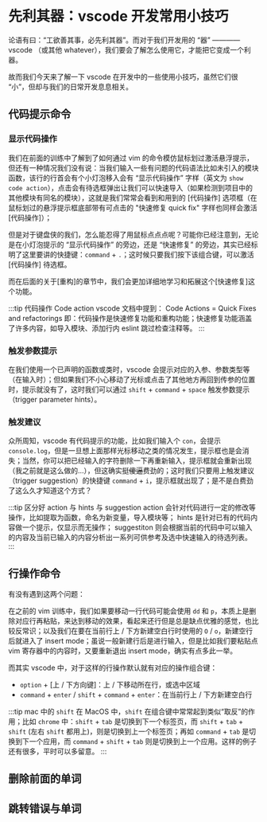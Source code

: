 # 先利其器：vscode 开发常用小技巧

论语有曰：“工欲善其事，必先利其器”。而对于我们开发用的 “器” ———— vscode （或其他 whatever），我们要会了解怎么使用它，才能把它变成一个利器。

故而我们今天来了解一下 vscode 在开发中的一些使用小技巧，虽然它们很 “小”，但却与我们的日常开发息息相关。

## 代码提示命令

### 显示代码操作 

我们在前面的训练中了解到了如何通过 vim 的命令模仿鼠标划过激活悬浮提示，但还有一种情况我们没有说：当我们输入一些有问题的代码语法比如未引入的模块函数，该行的行首会有个小灯泡移入会有 “显示代码操作” 字样（英文为 `show code action`），点击会有待选框弹出让我们可以快速导入（如果检测到项目中的其他模块有同名的模块），这就是我们常常会看到和用到的 [代码操作] 选项框（在鼠标划过的悬浮提示框底部带有可点击的 "快速修复 quick fix" 字样也同样会激活 [代码操作]）；

但是对于键盘侠的我们，怎么能忍得了用鼠标点点点呢？可能你已经注意到，无论是在小灯泡提示的 “显示代码操作” 的旁边，还是 “快速修复” 的旁边，其实已经标明了这里要讲的快捷键：`command` + `.`；这时候只要我们按下该组合键，可以激活 [代码操作] 待选框。

而在后面的关于[重构]的章节中，我们会更加详细地学习和拓展这个[快速修复]这个功能。

:::tip 代码操作 Code action
vscode 文档中提到：
Code Actions = Quick Fixes and refactorings
即：代码操作是快速修复功能和重构功能；快速修复功能涵盖了许多内容，如导入模块、添加行内 eslint 跳过检查注释等。
:::

### 触发参数提示

在我们使用一个已声明的函数或类时，vscode 会提示对应的入参、参数类型等（在输入时）；但如果我们不小心移动了光标或点击了其他地方再回到传参的位置时，提示就没有了，这时我们可以通过 `shift` + `command` + `space` 触发参数提示（trigger parameter hints）。

### 触发建议

众所周知，vscode 有代码提示的功能，比如我们输入个 `con`，会提示 `console.log`，但是一旦想上面那样光标移动之类的情况发生，提示框也是会消失；当然，你可以把已经输入的字符删除一下再重新输入，提示框就会重新出现（我之前就是这么做的...），但这确实挺~~傻逼~~费劲的；这时我们只要用上触发建议（trigger suggestion）的快捷键 `command` + `i`，提示框就出现了；是不是白费劲了这么久才知道这个方式？

:::tip 区分好 action 与 hints 与 suggestion
action 会针对代码进行一定的修改等操作，比如提取为函数，命名为新变量，导入模块等；
hints 是针对已有的代码内容做一个提示，仅显示而无操作；
suggestiton 则会根据当前的代码中可以输入的内容及当前已输入的内容分析出一系列可供参考及选中快速输入的待选列表。
:::

## 行操作命令

有没有遇到这两个问题：

在之前的 vim 训练中，我们如果要移动一行代码可能会使用 `dd` 和 `p`，本质上是删除对应行再粘贴，来达到移动的效果，看起来还行但是总是缺点优雅的感觉，也比较反常识；以及我们在要在当前行上 / 下方新建空白行时使用的 `O` / `o`，新建空行后就进入了 insert mode；虽说一般新建行后是进行输入，但是比如我们要粘贴点 vim 寄存器中的内容时，又要重新退出 insert mode，确实有点多此一举。

而其实 vscode 中，对于这样的行操作默认就有对应的操作组合键：

- `option` + [上 / 下方向键]：上 / 下移动所在行，或选中区域
- `command` + `enter` / `shift` + `command` + `enter`：在当前行上 / 下方新建空白行

:::tip mac 中的 `shift`
在 MacOS 中，`shift` 在组合键中常常起到类似“取反”的作用；比如 `chrome` 中：`shift` + `tab` 是切换到下一个标签页，而 `shift` + `tab` + `shift` (左右 `shift` 都用上)，则是切换到上一个标签页；再如 `command` + `tab` 是切换到下一个应用，而 `command` + `shift` + `tab` 则是切换到上一个应用。这样的例子还有很多，平时可以多留意。
::: 

## 删除前面的单词

## 跳转错误与单词